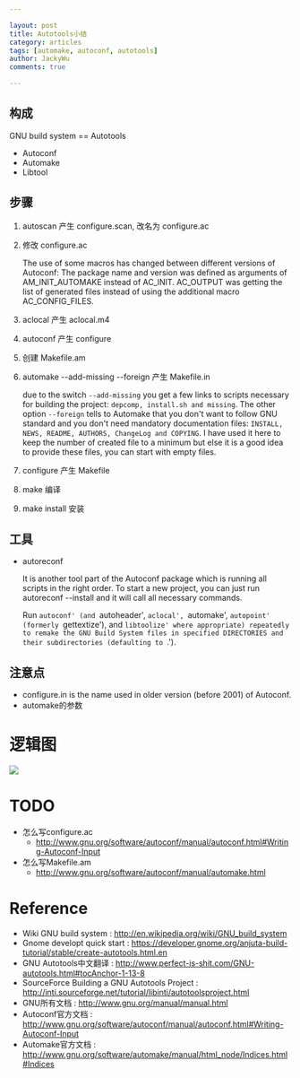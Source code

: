 ```yaml
---

layout: post   
title: Autotools小结  
category: articles  
tags: [automake, autoconf, autotools]  
author: JackyWu  
comments: true  

---  
```


## 构成

GNU build system == Autotools

* Autoconf
* Automake
* Libtool

## 步骤

1. autoscan 产生 configure.scan, 改名为 configure.ac
2. 修改 configure.ac


    The use of some macros has changed between different versions of Autoconf:
The package name and version was defined as arguments of AM_INIT_AUTOMAKE instead of AC_INIT.
AC_OUTPUT was getting the list of generated files instead of using the additional macro AC_CONFIG_FILES.

3. aclocal 产生 aclocal.m4
4. autoconf 产生 configure
5. 创建 Makefile.am  
6. automake --add-missing --foreign 产生 Makefile.in

    due to the switch `--add-missing` you get a few links to scripts necessary for building the project: `depcomp, install.sh and missing`. The other option `--foreign` tells to Automake that you don't want to follow GNU standard and you don't need mandatory documentation files: `INSTALL, NEWS, README, AUTHORS, ChangeLog and COPYING`. I have used it here to keep the number of created file to a minimum but else it is a good idea to provide these files, you can start with empty files.


7. configure 产生 Makefile
8. make 编译
9. make install 安装

## 工具

* autoreconf

    It is another tool part of the Autoconf package which is running all     scripts in the right order. To start a new project, you can just run autoreconf --install and it will call all necessary commands. 

    Run `autoconf' (and `autoheader', `aclocal', `automake', `autopoint'
(formerly `gettextize'), and `libtoolize' where appropriate)
repeatedly to remake the GNU Build System files in specified
DIRECTORIES and their subdirectories (defaulting to `.').

    
## 注意点

* configure.in is the name used in older version (before 2001) of Autoconf.    
* automake的参数



# 逻辑图

![](http://upload.wikimedia.org/wikipedia/commons/thumb/8/84/Autoconf-automake-process.svg/400px-Autoconf-automake-process.svg.png)

# TODO

* 怎么写configure.ac
    * <http://www.gnu.org/software/autoconf/manual/autoconf.html#Writing-Autoconf-Input>    
* 怎么写Makefile.am
    * <http://www.gnu.org/software/autoconf/manual/automake.html>


# Reference

* Wiki GNU build system : <http://en.wikipedia.org/wiki/GNU_build_system>
* Gnome developt quick start : <https://developer.gnome.org/anjuta-build-tutorial/stable/create-autotools.html.en>
* GNU Autotools中文翻译 : <http://www.perfect-is-shit.com/GNU-autotools.html#tocAnchor-1-13-8>
* SourceForce Building a GNU Autotools Project : <http://inti.sourceforge.net/tutorial/libinti/autotoolsproject.html>
* GNU所有文档 : <http://www.gnu.org/manual/manual.html>
* Autoconf官方文档 : <http://www.gnu.org/software/autoconf/manual/autoconf.html#Writing-Autoconf-Input>
* Automake官方文档 : <http://www.gnu.org/software/automake/manual/html_node/Indices.html#Indices>

